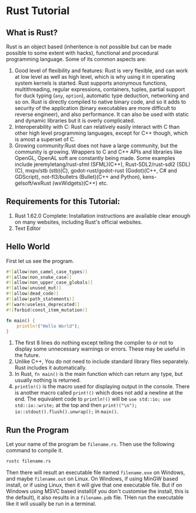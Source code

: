 # Rust Tutorial  
## What is Rust?  
Rust is an object based (inheritence is not possible but can be made possible to some extent with hacks), functional and procedural programming language. Some of its common aspects are:  
1. Good level of flexibility and features: Rust is very flexible, and can work at low level as well as high level, which is why using it in operating system kernels is started. Rust supports anonymous functions, multithreading, regular expressions, containers, tuples, partial support for duck typing (`any`, `option`), automatic type deduction, networking and so on. Rust is directly compiled to native binary code, and so it adds to security of the application (binary executables are more difficult to reverse engineer), and also performance. It can also be used with static and dynamic libraries but it is overly complicated.  
2. Interoperability with C: Rust can relatively easily interact with C than other high level programming languages, except for C++ though, which is amost a superset of C.  
3. Growing community:Rust does not have a large community, but the community is growing. Wrappers to C and C++ APIs and libraries like OpenGL, OpenAL soft are constantly being made. Some examples include jeremyletang/rust-sfml (SFML)(C++), Rust-SDL2/rust-sdl2 (SDL)(C), mxpv/stb (stb)(C), godot-rust/godot-rust (Godot)(C++, C# and GDScript), not-fl3/bulletrs (Bullet)(C++ and Python), kens-gelsoft/wxRust (wxWidgets)(C++) etc.  
## Requirements for this Tutorial:
1. Rust 1.62.0 Complete: Installation instructions are available clear enough on many websites, including Rust's official websites.  
2. Text Editor  
## Hello World  
First let us see the program.
<!--// May be required in some cases
// #![allow(unused_variables)]
// #![allow(unused_braces)]
// #![allow(unused_assignments)]
// #![allow(unused_comparisons)]
// #![allow(unused_parens)]
// #![allow(unused_labels)]
// #![allow(unused_imports)]
// #![allow(while_true)]
// #![allow(large_assignments)]
// #![allow(anonymous_parameters)]-->  

```rust
#![allow(non_camel_case_types)]
#![allow(non_snake_case)]
#![allow(non_upper_case_globals)]
#![allow(unused_mut)]
#![allow(dead_code)]
#![allow(path_statements)]
#![warn(useless_deprecated)]
#![forbid(const_item_mutation)]

fn main() {
    println!("Hello World");
}
```  
1. The first 8 lines do nothing except telling the compiler to or not to display some unnecessary warnings or errors. These may be useful in the future.  
3. Unlike C++, You do not need to include standard library files separately. Rust includes it automatically.  
4. In Rust, `fn main()` is the main function which can return any type, but usually nothing is returned.  
5. `println!()` is the macro used for displaying output in the console. There is another macro called `print!()` which does not add a newline at the end. The equivalent code to `println!()` will be `use std::io; use std::io::write;` at the top and then `print!("\n"); io::stdout().flush().unwrap();` in `main()`.  
## Run the Program  
Let your name of the program be `filename.rs`. Then use the following command to compile it.  
```cmd
rustc filename.rs
```  
Then there will result an executable file named `filename.exe` on Windows, and maybe `filename.out` on Linux. On Windows, if using MinGW based install, or if using Linux, then it will give that one executable file. But if on Windows using MSVC based install(if you don't customise the install, this is the default), it also results in a `filename.pdb` file. THen run the executable like it will usually be run in a terminal.  
